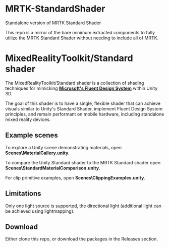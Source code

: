 # MRTK-StandardShader
Standalone version of MRTK Standard Shader

This repo is a mirror of the bare minimum extracted components to fully utilize the MRTK Standard Shader without needing to include all of MRTK.

# MixedRealityToolkit/Standard shader

The MixedRealityToolkit/Standard shader is a collection of shading techniques for mimicking [**Microsoft's Fluent Design System**](https://fluent.microsoft.com/) within Unity 3D.

The goal of this shader is to have a single, flexible shader that can achieve visuals similar to Unity's Standard Shader, implement Fluent Design System principles, and remain performant on mobile hardware, including standalone mixed reality devices.

## Example scenes

To explore a Unity scene demonstrating materials, open **Scenes\MaterialGallery.unity**.

To compare the Unity Standard shader to the MRTK Standard shader open **Scenes\StandardMaterialComparison.unity**.

For clip primitive examples, open **Scenes\ClippingExamples.unity**.

## Limitations

Only one light source is supported, the directional light (additional light can be achieved using lightmapping).

## Download

Either clone this repo, or download the packages in the Releases section.
